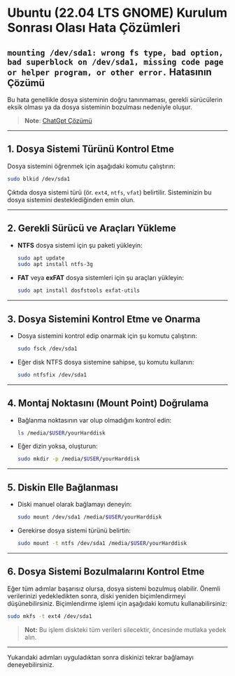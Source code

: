 # Ubuntu (22.04 LTS GNOME) Kurulum Sonrası Olası Hata Çözümleri

## `mounting /dev/sda1: wrong fs type, bad option, bad superblock on /dev/sda1, missing code page or helper program, or other error.` Hatasının Çözümü

Bu hata genellikle dosya sisteminin doğru tanınmaması, gerekli sürücülerin eksik olması ya da dosya sisteminin bozulması nedeniyle oluşur.

> **Note**: [ChatGpt Çözümü](https://chatgpt.com/share/67421c47-543c-8008-855b-90096952d091)

---

## 1. Dosya Sistemi Türünü Kontrol Etme

Dosya sistemini öğrenmek için aşağıdaki komutu çalıştırın:

```bash
sudo blkid /dev/sda1
```

Çıktıda dosya sistemi türü (ör. `ext4`, `ntfs`, `vfat`) belirtilir. Sisteminizin bu dosya sistemini desteklediğinden emin olun.

---

## 2. Gerekli Sürücü ve Araçları Yükleme

- **NTFS** dosya sistemi için şu paketi yükleyin:

  ```bash
  sudo apt update
  sudo apt install ntfs-3g
  ```

- **FAT** veya **exFAT** dosya sistemleri için şu araçları yükleyin:

  ```bash
  sudo apt install dosfstools exfat-utils
  ```

---

## 3. Dosya Sistemini Kontrol Etme ve Onarma

- Dosya sistemini kontrol edip onarmak için şu komutu çalıştırın:

  ```bash
  sudo fsck /dev/sda1
  ```

- Eğer disk NTFS dosya sistemine sahipse, şu komutu kullanın:

  ```bash
  sudo ntfsfix /dev/sda1
  ```

---

## 4. Montaj Noktasını (Mount Point) Doğrulama

- Bağlanma noktasının var olup olmadığını kontrol edin:

  ```bash
  ls /media/$USER/yourHarddisk
  ```

- Eğer dizin yoksa, oluşturun:

  ```bash
  sudo mkdir -p /media/$USER/yourHarddisk
  ```

---

## 5. Diskin Elle Bağlanması

- Diski manuel olarak bağlamayı deneyin:

  ```bash
  sudo mount /dev/sda1 /media/$USER/yourHarddisk
  ```

- Gerekirse dosya sistemi türünü belirtin:

  ```bash
  sudo mount -t ntfs /dev/sda1 /media/$USER/yourHarddisk
  ```

---

## 6. Dosya Sistemi Bozulmalarını Kontrol Etme

Eğer tüm adımlar başarısız olursa, dosya sistemi bozulmuş olabilir. Önemli verilerinizi yedekledikten sonra, diski yeniden biçimlendirmeyi düşünebilirsiniz. Biçimlendirme işlemi için aşağıdaki komutu kullanabilirsiniz:

```bash
sudo mkfs -t ext4 /dev/sda1
```

> **Not:** Bu işlem diskteki tüm verileri silecektir, öncesinde mutlaka yedek alın.

---

Yukarıdaki adımları uyguladıktan sonra diskinizi tekrar bağlamayı deneyebilirsiniz.
